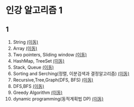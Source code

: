 # 인강 알고리즘 1

## 1<br/>

1. String [(이동)](https://github.com/malvr00/Java-algorithm/tree/master/lecture/stap1)<br/>
2. Array [(이동)](https://github.com/malvr00/Java-algorithm/tree/master/lecture/stap1)<br/>
3. Two pointers, Sliding window [(이동)](https://github.com/malvr00/Java-algorithm/tree/master/lecture/stap1-3)<br/>
4. HashMap, TreeSet [(이동)](https://github.com/malvr00/Java-algorithm/tree/master/lecture/stap1-4)<br/>
5. Stack, Queue [(이동)](https://github.com/malvr00/Java-algorithm/tree/master/lecture/stap1-5)<br/>
6. Sorting and Serching(정렬, 이분검색과 결정알고리즘) [(이동)](https://github.com/malvr00/Java-algorithm/tree/master/lecture/stap1-6)<br/>
7. Recursive,Tree,Graph(DFS, BFS) [(이동)](https://github.com/malvr00/Java-algorithm/tree/master/lecture/stap1-7)<br/>
8. DFS,BFS [(이동)](https://github.com/malvr00/Java-algorithm/tree/master/lecture/stap1-8)<br/>
9. Greedy Algorithm [(이동)](https://github.com/malvr00/Java-algorithm/tree/master/lecture/stap1-9)<br/>
10. dynamic programming(동적계획법 DP) [(이동)](https://github.com/malvr00/Java-algorithm/tree/master/lecture/stap1-10)<br/>
    <br/>
